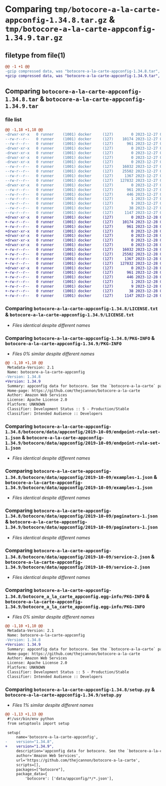 # Comparing `tmp/botocore-a-la-carte-appconfig-1.34.8.tar.gz` & `tmp/botocore-a-la-carte-appconfig-1.34.9.tar.gz`

## filetype from file(1)

```diff
@@ -1 +1 @@
-gzip compressed data, was "botocore-a-la-carte-appconfig-1.34.8.tar", last modified: Wed Dec 27 01:06:36 2023, max compression
+gzip compressed data, was "botocore-a-la-carte-appconfig-1.34.9.tar", last modified: Thu Dec 28 01:06:37 2023, max compression
```

## Comparing `botocore-a-la-carte-appconfig-1.34.8.tar` & `botocore-a-la-carte-appconfig-1.34.9.tar`

### file list

```diff
@@ -1,18 +1,18 @@
-drwxr-xr-x   0 runner    (1001) docker     (127)        0 2023-12-27 01:06:36.387302 botocore-a-la-carte-appconfig-1.34.8/
--rw-r--r--   0 runner    (1001) docker     (127)    10174 2023-12-27 01:06:36.000000 botocore-a-la-carte-appconfig-1.34.8/LICENSE.txt
--rw-r--r--   0 runner    (1001) docker     (127)      961 2023-12-27 01:06:36.387302 botocore-a-la-carte-appconfig-1.34.8/PKG-INFO
-drwxr-xr-x   0 runner    (1001) docker     (127)        0 2023-12-27 01:06:36.383302 botocore-a-la-carte-appconfig-1.34.8/botocore/
-drwxr-xr-x   0 runner    (1001) docker     (127)        0 2023-12-27 01:06:36.383302 botocore-a-la-carte-appconfig-1.34.8/botocore/data/
-drwxr-xr-x   0 runner    (1001) docker     (127)        0 2023-12-27 01:06:36.383302 botocore-a-la-carte-appconfig-1.34.8/botocore/data/appconfig/
-drwxr-xr-x   0 runner    (1001) docker     (127)        0 2023-12-27 01:06:36.387302 botocore-a-la-carte-appconfig-1.34.8/botocore/data/appconfig/2019-10-09/
--rw-r--r--   0 runner    (1001) docker     (127)    16032 2023-12-27 01:06:28.000000 botocore-a-la-carte-appconfig-1.34.8/botocore/data/appconfig/2019-10-09/endpoint-rule-set-1.json
--rw-r--r--   0 runner    (1001) docker     (127)    25502 2023-12-27 01:06:28.000000 botocore-a-la-carte-appconfig-1.34.8/botocore/data/appconfig/2019-10-09/examples-1.json
--rw-r--r--   0 runner    (1001) docker     (127)     1367 2023-12-27 01:06:28.000000 botocore-a-la-carte-appconfig-1.34.8/botocore/data/appconfig/2019-10-09/paginators-1.json
--rw-r--r--   0 runner    (1001) docker     (127)   127832 2023-12-27 01:06:28.000000 botocore-a-la-carte-appconfig-1.34.8/botocore/data/appconfig/2019-10-09/service-2.json
-drwxr-xr-x   0 runner    (1001) docker     (127)        0 2023-12-27 01:06:36.387302 botocore-a-la-carte-appconfig-1.34.8/botocore_a_la_carte_appconfig.egg-info/
--rw-r--r--   0 runner    (1001) docker     (127)      961 2023-12-27 01:06:36.000000 botocore-a-la-carte-appconfig-1.34.8/botocore_a_la_carte_appconfig.egg-info/PKG-INFO
--rw-r--r--   0 runner    (1001) docker     (127)      446 2023-12-27 01:06:36.000000 botocore-a-la-carte-appconfig-1.34.8/botocore_a_la_carte_appconfig.egg-info/SOURCES.txt
--rw-r--r--   0 runner    (1001) docker     (127)        1 2023-12-27 01:06:36.000000 botocore-a-la-carte-appconfig-1.34.8/botocore_a_la_carte_appconfig.egg-info/dependency_links.txt
--rw-r--r--   0 runner    (1001) docker     (127)        9 2023-12-27 01:06:36.000000 botocore-a-la-carte-appconfig-1.34.8/botocore_a_la_carte_appconfig.egg-info/top_level.txt
--rw-r--r--   0 runner    (1001) docker     (127)       38 2023-12-27 01:06:36.387302 botocore-a-la-carte-appconfig-1.34.8/setup.cfg
--rw-r--r--   0 runner    (1001) docker     (127)     1147 2023-12-27 01:06:36.000000 botocore-a-la-carte-appconfig-1.34.8/setup.py
+drwxr-xr-x   0 runner    (1001) docker     (127)        0 2023-12-28 01:06:37.850249 botocore-a-la-carte-appconfig-1.34.9/
+-rw-r--r--   0 runner    (1001) docker     (127)    10174 2023-12-28 01:06:37.000000 botocore-a-la-carte-appconfig-1.34.9/LICENSE.txt
+-rw-r--r--   0 runner    (1001) docker     (127)      961 2023-12-28 01:06:37.850249 botocore-a-la-carte-appconfig-1.34.9/PKG-INFO
+drwxr-xr-x   0 runner    (1001) docker     (127)        0 2023-12-28 01:06:37.846249 botocore-a-la-carte-appconfig-1.34.9/botocore/
+drwxr-xr-x   0 runner    (1001) docker     (127)        0 2023-12-28 01:06:37.846249 botocore-a-la-carte-appconfig-1.34.9/botocore/data/
+drwxr-xr-x   0 runner    (1001) docker     (127)        0 2023-12-28 01:06:37.846249 botocore-a-la-carte-appconfig-1.34.9/botocore/data/appconfig/
+drwxr-xr-x   0 runner    (1001) docker     (127)        0 2023-12-28 01:06:37.846249 botocore-a-la-carte-appconfig-1.34.9/botocore/data/appconfig/2019-10-09/
+-rw-r--r--   0 runner    (1001) docker     (127)    16032 2023-12-28 01:06:26.000000 botocore-a-la-carte-appconfig-1.34.9/botocore/data/appconfig/2019-10-09/endpoint-rule-set-1.json
+-rw-r--r--   0 runner    (1001) docker     (127)    25502 2023-12-28 01:06:26.000000 botocore-a-la-carte-appconfig-1.34.9/botocore/data/appconfig/2019-10-09/examples-1.json
+-rw-r--r--   0 runner    (1001) docker     (127)     1367 2023-12-28 01:06:26.000000 botocore-a-la-carte-appconfig-1.34.9/botocore/data/appconfig/2019-10-09/paginators-1.json
+-rw-r--r--   0 runner    (1001) docker     (127)   127832 2023-12-28 01:06:26.000000 botocore-a-la-carte-appconfig-1.34.9/botocore/data/appconfig/2019-10-09/service-2.json
+drwxr-xr-x   0 runner    (1001) docker     (127)        0 2023-12-28 01:06:37.850249 botocore-a-la-carte-appconfig-1.34.9/botocore_a_la_carte_appconfig.egg-info/
+-rw-r--r--   0 runner    (1001) docker     (127)      961 2023-12-28 01:06:37.000000 botocore-a-la-carte-appconfig-1.34.9/botocore_a_la_carte_appconfig.egg-info/PKG-INFO
+-rw-r--r--   0 runner    (1001) docker     (127)      446 2023-12-28 01:06:37.000000 botocore-a-la-carte-appconfig-1.34.9/botocore_a_la_carte_appconfig.egg-info/SOURCES.txt
+-rw-r--r--   0 runner    (1001) docker     (127)        1 2023-12-28 01:06:37.000000 botocore-a-la-carte-appconfig-1.34.9/botocore_a_la_carte_appconfig.egg-info/dependency_links.txt
+-rw-r--r--   0 runner    (1001) docker     (127)        9 2023-12-28 01:06:37.000000 botocore-a-la-carte-appconfig-1.34.9/botocore_a_la_carte_appconfig.egg-info/top_level.txt
+-rw-r--r--   0 runner    (1001) docker     (127)       38 2023-12-28 01:06:37.850249 botocore-a-la-carte-appconfig-1.34.9/setup.cfg
+-rw-r--r--   0 runner    (1001) docker     (127)     1147 2023-12-28 01:06:37.000000 botocore-a-la-carte-appconfig-1.34.9/setup.py
```

### Comparing `botocore-a-la-carte-appconfig-1.34.8/LICENSE.txt` & `botocore-a-la-carte-appconfig-1.34.9/LICENSE.txt`

 * *Files identical despite different names*

### Comparing `botocore-a-la-carte-appconfig-1.34.8/PKG-INFO` & `botocore-a-la-carte-appconfig-1.34.9/PKG-INFO`

 * *Files 0% similar despite different names*

```diff
@@ -1,10 +1,10 @@
 Metadata-Version: 2.1
 Name: botocore-a-la-carte-appconfig
-Version: 1.34.8
+Version: 1.34.9
 Summary: appconfig data for botocore. See the `botocore-a-la-carte` package for more info.
 Home-page: https://github.com/thejcannon/botocore-a-la-carte
 Author: Amazon Web Services
 License: Apache License 2.0
 Platform: UNKNOWN
 Classifier: Development Status :: 5 - Production/Stable
 Classifier: Intended Audience :: Developers
```

### Comparing `botocore-a-la-carte-appconfig-1.34.8/botocore/data/appconfig/2019-10-09/endpoint-rule-set-1.json` & `botocore-a-la-carte-appconfig-1.34.9/botocore/data/appconfig/2019-10-09/endpoint-rule-set-1.json`

 * *Files identical despite different names*

### Comparing `botocore-a-la-carte-appconfig-1.34.8/botocore/data/appconfig/2019-10-09/examples-1.json` & `botocore-a-la-carte-appconfig-1.34.9/botocore/data/appconfig/2019-10-09/examples-1.json`

 * *Files identical despite different names*

### Comparing `botocore-a-la-carte-appconfig-1.34.8/botocore/data/appconfig/2019-10-09/paginators-1.json` & `botocore-a-la-carte-appconfig-1.34.9/botocore/data/appconfig/2019-10-09/paginators-1.json`

 * *Files identical despite different names*

### Comparing `botocore-a-la-carte-appconfig-1.34.8/botocore/data/appconfig/2019-10-09/service-2.json` & `botocore-a-la-carte-appconfig-1.34.9/botocore/data/appconfig/2019-10-09/service-2.json`

 * *Files identical despite different names*

### Comparing `botocore-a-la-carte-appconfig-1.34.8/botocore_a_la_carte_appconfig.egg-info/PKG-INFO` & `botocore-a-la-carte-appconfig-1.34.9/botocore_a_la_carte_appconfig.egg-info/PKG-INFO`

 * *Files 0% similar despite different names*

```diff
@@ -1,10 +1,10 @@
 Metadata-Version: 2.1
 Name: botocore-a-la-carte-appconfig
-Version: 1.34.8
+Version: 1.34.9
 Summary: appconfig data for botocore. See the `botocore-a-la-carte` package for more info.
 Home-page: https://github.com/thejcannon/botocore-a-la-carte
 Author: Amazon Web Services
 License: Apache License 2.0
 Platform: UNKNOWN
 Classifier: Development Status :: 5 - Production/Stable
 Classifier: Intended Audience :: Developers
```

### Comparing `botocore-a-la-carte-appconfig-1.34.8/setup.py` & `botocore-a-la-carte-appconfig-1.34.9/setup.py`

 * *Files 1% similar despite different names*

```diff
@@ -1,13 +1,13 @@
 #!/usr/bin/env python
 from setuptools import setup
 
 setup(
     name='botocore-a-la-carte-appconfig',
-    version="1.34.8",
+    version="1.34.9",
     description='appconfig data for botocore. See the `botocore-a-la-carte` package for more info.',
     author='Amazon Web Services',
     url='https://github.com/thejcannon/botocore-a-la-carte',
     scripts=[],
     packages=["botocore"],
     package_data={
         'botocore': ['data/appconfig/*/*.json'],
```

